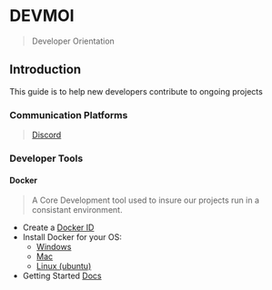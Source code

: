 # DEVMOI
> Developer Orientation
## Introduction
This guide is to help new developers contribute to ongoing projects

### Communication Platforms
> [Discord](https://discord.gg/DnbkrC8)

### Developer Tools

#### Docker
> A Core Development tool used to insure our projects run in a consistant environment.
- Create a [Docker ID](https://hub.docker.com/signup?next=%2F%3Foverlay%3Donboarding)
- Install Docker for your OS:
  - [Windows](https://download.docker.com/win/stable/Docker%20Desktop%20Installer.exe)
  - [Mac](https://download.docker.com/mac/stable/Docker.dmg)
  - [Linux (ubuntu)](https://docs.docker.com/engine/install/ubuntu/)
- Getting Started [Docs](https://docs.docker.com/get-started/)
